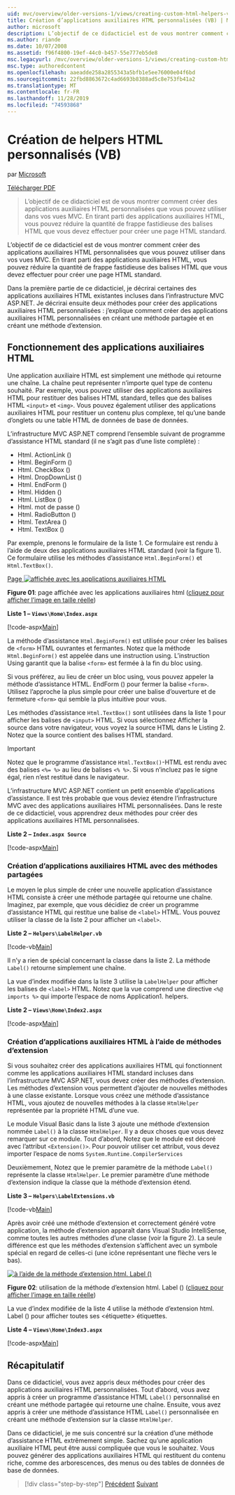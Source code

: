 ```yaml
---
uid: mvc/overview/older-versions-1/views/creating-custom-html-helpers-vb
title: Création d’applications auxiliaires HTML personnalisées (VB) | Microsoft Docs
author: microsoft
description: L’objectif de ce didacticiel est de vous montrer comment créer des applications auxiliaires HTML personnalisées que vous pouvez utiliser dans vos vues MVC. En tirant parti du programme d’assistance HTML...
ms.author: riande
ms.date: 10/07/2008
ms.assetid: f96f4800-19ef-44c0-b457-55e777eb5de8
msc.legacyurl: /mvc/overview/older-versions-1/views/creating-custom-html-helpers-vb
msc.type: authoredcontent
ms.openlocfilehash: aaeadde258a2855343a5bfb1e5ee76000e04f6bd
ms.sourcegitcommit: 22fbd8863672c4ad6693b8388ad5c8e753fb41a2
ms.translationtype: MT
ms.contentlocale: fr-FR
ms.lasthandoff: 11/28/2019
ms.locfileid: "74593868"
---
```

# <a name="creating-custom-html-helpers-vb"></a>Création de helpers HTML personnalisés (VB)

par [Microsoft](https://github.com/microsoft)

[Télécharger PDF](https://download.microsoft.com/download/1/1/f/11f721aa-d749-4ed7-bb89-a681b68894e6/ASPNET_MVC_Tutorial_9_VB.pdf)

> L’objectif de ce didacticiel est de vous montrer comment créer des applications auxiliaires HTML personnalisées que vous pouvez utiliser dans vos vues MVC. En tirant parti des applications auxiliaires HTML, vous pouvez réduire la quantité de frappe fastidieuse des balises HTML que vous devez effectuer pour créer une page HTML standard.

L’objectif de ce didacticiel est de vous montrer comment créer des applications auxiliaires HTML personnalisées que vous pouvez utiliser dans vos vues MVC. En tirant parti des applications auxiliaires HTML, vous pouvez réduire la quantité de frappe fastidieuse des balises HTML que vous devez effectuer pour créer une page HTML standard.

Dans la première partie de ce didacticiel, je décrirai certaines des applications auxiliaires HTML existantes incluses dans l’infrastructure MVC ASP.NET. Je décrirai ensuite deux méthodes pour créer des applications auxiliaires HTML personnalisées : j’explique comment créer des applications auxiliaires HTML personnalisées en créant une méthode partagée et en créant une méthode d’extension.

## <a name="understanding-html-helpers"></a>Fonctionnement des applications auxiliaires HTML

Une application auxiliaire HTML est simplement une méthode qui retourne une chaîne. La chaîne peut représenter n’importe quel type de contenu souhaité. Par exemple, vous pouvez utiliser des applications auxiliaires HTML pour restituer des balises HTML standard, telles que des balises HTML `<input>` et `<img>`. Vous pouvez également utiliser des applications auxiliaires HTML pour restituer un contenu plus complexe, tel qu’une bande d’onglets ou une table HTML de données de base de données.

L’infrastructure MVC ASP.NET comprend l’ensemble suivant de programme d’assistance HTML standard (il ne s’agit pas d’une liste complète) :

- Html. ActionLink ()
- Html. BeginForm ()
- Html. CheckBox ()
- Html. DropDownList ()
- Html. EndForm ()
- Html. Hidden ()
- Html. ListBox ()
- Html. mot de passe ()
- Html. RadioButton ()
- Html. TextArea ()
- Html. TextBox ()

Par exemple, prenons le formulaire de la liste 1. Ce formulaire est rendu à l’aide de deux des applications auxiliaires HTML standard (voir la figure 1). Ce formulaire utilise les méthodes d’assistance `Html.BeginForm()` et `Html.TextBox()`.

[Page ![affichée avec les applications auxiliaires HTML](creating-custom-html-helpers-vb/_static/image2.png)](creating-custom-html-helpers-vb/_static/image1.png)

**Figure 01**: page affichée avec les applications auxiliaires html ([cliquez pour afficher l’image en taille réelle](creating-custom-html-helpers-vb/_static/image3.png))

**Liste 1 – `Views\Home\Index.aspx`**

[!code-aspx[Main](creating-custom-html-helpers-vb/samples/sample1.aspx)]

La méthode d’assistance `Html.BeginForm()` est utilisée pour créer les balises de `<form>` HTML ouvrantes et fermantes. Notez que la méthode `Html.BeginForm()` est appelée dans une instruction using. L’instruction Using garantit que la balise `<form>` est fermée à la fin du bloc using.

Si vous préférez, au lieu de créer un bloc using, vous pouvez appeler la méthode d’assistance HTML. EndForm () pour fermer la balise `<form>`. Utilisez l’approche la plus simple pour créer une balise d’ouverture et de fermeture `<form>` qui semble la plus intuitive pour vous.

Les méthodes d’assistance `Html.TextBox()` sont utilisées dans la liste 1 pour afficher les balises de `<input>` HTML. Si vous sélectionnez Afficher la source dans votre navigateur, vous voyez la source HTML dans le Listing 2. Notez que la source contient des balises HTML standard.

> [!IMPORTANT]
> Notez que le programme d’assistance `Html.TextBox()`-HTML est rendu avec des balises `<%= %>` au lieu de balises `<% %>`. Si vous n’incluez pas le signe égal, rien n’est restitué dans le navigateur.

L’infrastructure MVC ASP.NET contient un petit ensemble d’applications d’assistance. Il est très probable que vous deviez étendre l’infrastructure MVC avec des applications auxiliaires HTML personnalisées. Dans le reste de ce didacticiel, vous apprendrez deux méthodes pour créer des applications auxiliaires HTML personnalisées.

**Liste 2 – `Index.aspx Source`**

[!code-aspx[Main](creating-custom-html-helpers-vb/samples/sample2.aspx)]

### <a name="creating-html-helpers-with-shared-methods"></a>Création d’applications auxiliaires HTML avec des méthodes partagées

Le moyen le plus simple de créer une nouvelle application d’assistance HTML consiste à créer une méthode partagée qui retourne une chaîne. Imaginez, par exemple, que vous décidiez de créer un programme d’assistance HTML qui restitue une balise de `<label>` HTML. Vous pouvez utiliser la classe de la liste 2 pour afficher un `<label>`.

**Liste 2 – `Helpers\LabelHelper.vb`**

[!code-vb[Main](creating-custom-html-helpers-vb/samples/sample3.vb)]

Il n’y a rien de spécial concernant la classe dans la liste 2. La méthode `Label()` retourne simplement une chaîne.

La vue d’index modifiée dans la liste 3 utilise la `LabelHelper` pour afficher les balises de `<label>` HTML. Notez que la vue comprend une directive `<%@ imports %>` qui importe l’espace de noms Application1. helpers.

**Liste 2 – `Views\Home\Index2.aspx`**

[!code-aspx[Main](creating-custom-html-helpers-vb/samples/sample4.aspx)]

### <a name="creating-html-helpers-with-extension-methods"></a>Création d’applications auxiliaires HTML à l’aide de méthodes d’extension

Si vous souhaitez créer des applications auxiliaires HTML qui fonctionnent comme les applications auxiliaires HTML standard incluses dans l’infrastructure MVC ASP.NET, vous devez créer des méthodes d’extension. Les méthodes d’extension vous permettent d’ajouter de nouvelles méthodes à une classe existante. Lorsque vous créez une méthode d’assistance HTML, vous ajoutez de nouvelles méthodes à la classe `HtmlHelper` représentée par la propriété HTML d’une vue.

Le module Visual Basic dans la liste 3 ajoute une méthode d’extension nommée `Label()` à la classe `HtmlHelper`. Il y a deux choses que vous devez remarquer sur ce module. Tout d’abord, Notez que le module est décoré avec l’attribut `<Extension()>`. Pour pouvoir utiliser cet attribut, vous devez importer l’espace de noms `System.Runtime.CompilerServices`

Deuxièmement, Notez que le premier paramètre de la méthode `Label()` représente la classe `HtmlHelper`. Le premier paramètre d’une méthode d’extension indique la classe que la méthode d’extension étend.

**Liste 3 – `Helpers\LabelExtensions.vb`**

[!code-vb[Main](creating-custom-html-helpers-vb/samples/sample5.vb)]

Après avoir créé une méthode d’extension et correctement généré votre application, la méthode d’extension apparaît dans Visual Studio IntelliSense, comme toutes les autres méthodes d’une classe (voir la figure 2). La seule différence est que les méthodes d’extension s’affichent avec un symbole spécial en regard de celles-ci (une icône représentant une flèche vers le bas).

[![à l’aide de la méthode d’extension html. Label ()](creating-custom-html-helpers-vb/_static/image5.png)](creating-custom-html-helpers-vb/_static/image4.png)

**Figure 02**: utilisation de la méthode d’extension html. Label () ([cliquez pour afficher l’image en taille réelle](creating-custom-html-helpers-vb/_static/image6.png))

La vue d’index modifiée de la liste 4 utilise la méthode d’extension html. Label () pour afficher toutes ses &lt;étiquette&gt; étiquettes.

**Liste 4 – `Views\Home\Index3.aspx`**

[!code-aspx[Main](creating-custom-html-helpers-vb/samples/sample6.aspx)]

## <a name="summary"></a>Récapitulatif

Dans ce didacticiel, vous avez appris deux méthodes pour créer des applications auxiliaires HTML personnalisées. Tout d’abord, vous avez appris à créer un programme d’assistance HTML `Label()` personnalisé en créant une méthode partagée qui retourne une chaîne. Ensuite, vous avez appris à créer une méthode d’assistance HTML `Label()` personnalisée en créant une méthode d’extension sur la classe `HtmlHelper`.

Dans ce didacticiel, je me suis concentré sur la création d’une méthode d’assistance HTML extrêmement simple. Sachez qu’une application auxiliaire HTML peut être aussi compliquée que vous le souhaitez. Vous pouvez générer des applications auxiliaires HTML qui restituent du contenu riche, comme des arborescences, des menus ou des tables de données de base de données.

> [!div class="step-by-step"]
> [Précédent](asp-net-mvc-views-overview-vb.md)
> [Suivant](using-the-tagbuilder-class-to-build-html-helpers-vb.md)
